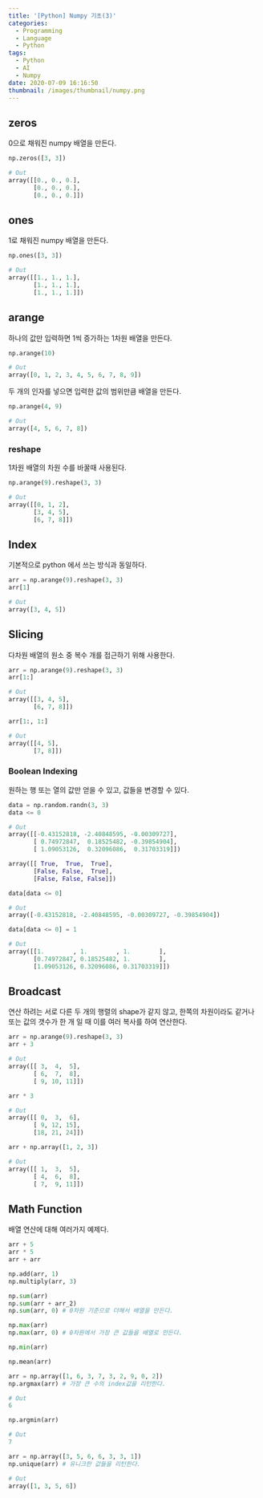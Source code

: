 ```yaml
---
title: '[Python] Numpy 기초(3)'
categories:
  - Programming
  - Language
  - Python
tags:
  - Python
  - AI
  - Numpy
date: 2020-07-09 16:16:50
thumbnail: /images/thumbnail/numpy.png
---
```


## zeros

0으로 채워진 numpy 배열을 만든다.

```python
np.zeros([3, 3])

# Out
array([[0., 0., 0.],
       [0., 0., 0.],
       [0., 0., 0.]])
```

## ones

1로 채워진 numpy 배열을 만든다.

```python
np.ones([3, 3])

# Out
array([[1., 1., 1.],
       [1., 1., 1.],
       [1., 1., 1.]])
```

## arange

하나의 값만 입력하면 1씩 증가하는 1차원 배열을 만든다.

```python
np.arange(10)

# Out
array([0, 1, 2, 3, 4, 5, 6, 7, 8, 9])
```

두 개의 인자를 넣으면 입력한 값의 범위만큼 배열을 만든다.

```python
np.arange(4, 9)

# Out
array([4, 5, 6, 7, 8])
```

### reshape

1차원 배열의 차원 수를 바꿀때 사용된다.

```python
np.arange(9).reshape(3, 3)

# Out
array([[0, 1, 2],
       [3, 4, 5],
       [6, 7, 8]])
```

## Index

기본적으로 python 에서 쓰는 방식과 동일하다.

```python
arr = np.arange(9).reshape(3, 3)
arr[1]

# Out
array([3, 4, 5])
```

## Slicing

다차원 배열의 원소 중 복수 개를 접근하기 위해 사용한다.

```python
arr = np.arange(9).reshape(3, 3)
arr[1:]

# Out
array([[3, 4, 5],
       [6, 7, 8]])
```

```python
arr[1:, 1:]

# Out
array([[4, 5],
       [7, 8]])
```

### Boolean Indexing

원하는 행 또는 열의 값만 얻을 수 있고, 값들을 변경할 수 있다.

```python
data = np.random.randn(3, 3)
data <= 0

# Out
array([[-0.43152818, -2.40848595, -0.00309727],
       [ 0.74972847,  0.18525482, -0.39854904],
       [ 1.09053126,  0.32096086,  0.31703319]])

array([[ True,  True,  True],
       [False, False,  True],
       [False, False, False]])
```

```python
data[data <= 0]

# Out
array([-0.43152818, -2.40848595, -0.00309727, -0.39854904])
```

```python
data[data <= 0] = 1

# Out
array([[1.        , 1.        , 1.        ],
       [0.74972847, 0.18525482, 1.        ],
       [1.09053126, 0.32096086, 0.31703319]])
```

## Broadcast

연산 하려는 서로 다른 두 개의 행렬의 shape가 같지 않고, 한쪽의 차원이라도 같거나 또는 값의 갯수가 한 개 일 때 이를 여러 복사를 하여 연산한다.

```python
arr = np.arange(9).reshape(3, 3)
arr + 3

# Out
array([[ 3,  4,  5],
       [ 6,  7,  8],
       [ 9, 10, 11]])
```

```python
arr * 3

# Out
array([[ 0,  3,  6],
       [ 9, 12, 15],
       [18, 21, 24]])
```

```python
arr + np.array([1, 2, 3])

# Out
array([[ 1,  3,  5],
       [ 4,  6,  8],
       [ 7,  9, 11]])
```

## Math Function

배열 연산에 대해 여러가지 예제다.

```python
arr + 5
arr * 5
arr + arr

np.add(arr, 1)
np.multiply(arr, 3)
```

```python
np.sum(arr)
np.sum(arr + arr_2)
np.sum(arr, 0) # 0차원 기준으로 더해서 배열을 만든다.

np.max(arr)
np.max(arr, 0) # 0차원에서 가장 큰 값들을 배열로 만든다.

np.min(arr)

np.mean(arr)
```

```python
arr = np.array([1, 6, 3, 7, 3, 2, 9, 0, 2])
np.argmax(arr) # 가장 큰 수의 index값을 리턴한다.

# Out
6

np.argmin(arr)

# Out
7
```

```python
arr = np.array([3, 5, 6, 6, 3, 3, 1])
np.unique(arr) # 유니크한 값들을 리턴한다.

# Out
array([1, 3, 5, 6])
```

